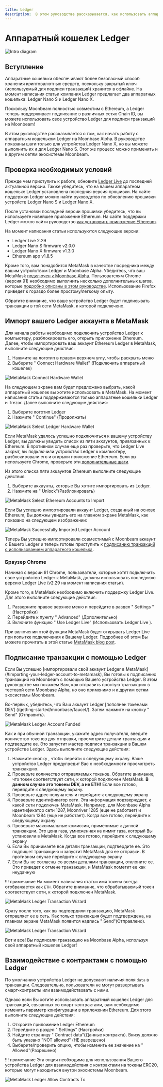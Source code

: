 ```yaml
---
title: Ledger
description:  В этом руководстве рассказывается, как использовать аппаратный кошелек Ledger для подписи транзакций в Moonbeam, используя его функции совместимости с Ethereum.
---
```


# Аппаратный кошелек Ledger

![Intro diagram](/images/ledger/ledger-banner.png)

## Вступление

Аппаратные кошельки обеспечивают более безопасный способ хранения криптовалютных средств, поскольку закрытый ключ (используемый для подписи транзакций) хранится в офлайне. На момент написания статьи компания Ledger предлагает два аппаратных кошелька: Ledger Nano S и Ledger Nano X.

Поскольку Moonbeam полностью совместим с Ethereum, а Ledger теперь поддерживает подписание в различных сетях Chain ID, вы можете использовать свое устройство Ledger для подписи транзакций на Moonbeam!

В этом руководстве рассказывается о том, как начать работу с аппаратным кошельком Ledger на Moonbase Alpha. В руководстве показаны шаги только для устройства Ledger Nano X, но вы можете выполнить их и для Ledger Nano S. Этот же процесс можно применить и к другим сетям экосистемы Moonbeam.


## Проверка необходимых условий

Прежде чем приступить к работе, обновите [Ledger Live](https://www.ledger.com/ledger-live/download) до последней актуальной версии. Также убедитесь, что на вашем аппаратном кошельке Ledger установлена последняя версия прошивки. На сайте поддержки Ledger можно найти руководство по обновлению прошивки устройств [Ledger Nano S](https://support.ledger.com/hc/en-us/articles/360002731113-Update-Ledger-Nano-S-firmware) и [Ledger Nano X](https://support.ledger.com/hc/en-us/articles/360013349800-Update-Ledger-Nano-X-firmware).

После установки последней версии прошивки убедитесь, что вы используете новейшее приложение Ethereum. На сайте поддержки Ledger можно найти руководство [как установить приложение Ethereum](https://support.ledger.com/hc/en-us/articles/360009576554-Ethereum-ETH-).


На момент написания статьи используются следующие версии:

 - Ledger Live 2.29
 - Ledger Nano S firmware v2.0.0
 - Ledger Nano X firmware v1.3.0
 - Ethereum app v1.8.5

Кроме того, вам понадобится MetaMask в качестве посредника между вашим устройством Ledger и Moonbase Alpha. Убедитесь, что ваш MetaMask [подключен к Moonbase Alpha](/integrations/wallets/metamask/). Пользователям Chrome (версия 91) необходимо выполнить несколько дополнительных шагов, которые [подробно описаны в этом руководстве](#chrome-browser). Использование Firefox приведет к гораздо более простому/легкому опыту.

Обратите внимание, что ваше устройство Ledger будет подписывать транзакции в той сети MetaMask, к которой подключено.


## Импорт вашего Ledger аккаунта в MetaMask

Для начала работы необходимо подключить устройство Ledger к компьютеру, разблокировать его, открыть приложение Ethereum. Далее, чтобы импортировать ваш аккаунт Ethereum Ledger в MetaMask, выполните следующие действия:

 1. Нажмите на логотип в правом верхнем углу, чтобы раскрыть меню
 2. Выберите " Connect Hardware Wallet" (Подключить аппаратный кошелек)

![MetaMask Connect Hardware Wallet](/images/ledger/ledger-images1.png)

На следующем экране вам будет предложено выбрать, какой аппаратный кошелек вы хотите использовать в MetaMask. На момент написания статьи поддерживаются только аппаратные кошельки Ledger и Trezor. Далее выполните следующие действия:

 1. Выберите логотип Ledger
 2. Нажмите " Continue" (Продолжить)

![MetaMask Select Ledger Hardware Wallet](/images/ledger/ledger-images2.png)

Если MetaMask удалось успешно подключиться к вашему устройству Ledger, вы должны увидеть список из пяти аккаунтов, привязанных к Ethereum. В противном случае еще раз проверьте, что Ledger Live закрыт, вы подключили устройство Ledger к компьютеру, разблокировали его и открыли приложение Ethereum. Если вы используете Chrome, проверьте эти [дополнительные шаги](#chrome-browser).

Из этого списка пяти аккаунтов Ethereum выполните следующие действия:

 1. Выберите аккаунты, которые Вы хотите импортировать из Ledger.
 2. Нажмите на " Unlock"(Разблокировать)

![MetaMask Select Ethereum Accounts to Import](/images/ledger/ledger-images3.png)

Если Вы успешно импортировали аккаунт Ledger, созданный на основе Ethereum, Вы должны увидеть его на главном экране MetaMask, как показано на следующем изображении:

![MetaMask Successfully Imported Ledger Account](/images/ledger/ledger-images4.png)

Теперь Вы успешно импортировали совместимый с Moonbeam аккаунт с Вашего Ledger и теперь готовы приступить к [подписанию транзакций с использованием аппаратного кошелька](#signing-a-transaction-using-your-ledger).

### Браузер Chrome

Начиная с версии 91 Chrome, пользователи, которые хотят подключить свое устройство Ledger к MetaMask, должны использовать последнюю версию Ledger Live (v2.29 на момент написания статьи). 

Кроме того, в MetaMask необходимо включить поддержку Ledger Live. Для этого выполните следующие действия:

 1. Разверните правое верхнее меню и перейдите в раздел " Settings " (Настройки)
 2. Перейдите к пункту " Advanced" (Дополнительно)
 3. Включите функцию " Use Ledger Live" (Использовать Ledger Live ).

При включении этой функции MetaMask будет открывать Ledger Live при попытке подключения к Вашему Ledger. Подробнее об этом Вы можете прочитать в этой статье [MetaMask blog post](https://metamask.zendesk.com/hc/en-us/articles/360020394612-How-to-connect-a-Trezor-or-Ledger-Hardware-Wallet).

## Подписание транзакции с помощью Ledger

Если Вы успешно [импортировали свой аккаунт Ledger в MetaMask] (#importing-your-ledger-account-to-metamask), Вы готовы к подписанию транзакций на Moonbeam с помощью Вашего устройства Ledger. В этом руководстве мы покажем Вам, как отправить простую транзакцию в тестовой сети Moonbase Alpha, но оно применимо и к другим сетям экосистемы Moonbeam.

Во-первых, убедитесь, что Ваш аккаунт Ledger [пополнен токенами DEV] (/getting-started/moonbase/faucet/). Затем нажмите на кнопку " Send" (Отправить).

![MetaMask Ledger Account Funded](/images/ledger/ledger-images5.png)

Как и при обычной транзакции, укажите адрес получателя, введите количество токенов для отправки, просмотрите детали транзакции и подтвердите ее. Это запустит мастер подписи транзакции в Вашем устройстве Ledger. Здесь выполните следующие действия:

 1. Нажмите кнопку , чтобы перейти к следующему экрану. Ваше устройство Ledger предупредит Вас о необходимости просмотреть транзакцию.
 2. Проверьте количество отправляемых токенов. Обратите внимание, что токен соответствует сети, к которой подключен MetaMask. **В данном случае это токены DEV, а не ETH!** Если все готово, перейдите к следующему экрану.
 3. Проверьте адрес получателя и перейдите к следующему экрану
 4. Проверьте идентификатор сети. Эта информация подтверждает, к какой сети подключен MetaMask. Например, для Moonbase Alpha идентификатор сети 1287, Moonriver 1285 (еще не работает) и Moonbeam 1284 (еще не работает). Когда все готово, перейдите к следующему экрану
 5. Проверьте максимальные комиссии, применимые к данной транзакции. Это цена газа, умноженная на лимит газа, который Вы установили в MetaMask. Когда все готово, перейдите к следующему экрану
 6. Если Вы принимаете все детали транзакции, подтвердите ее. Это подпишет транзакцию и запустит MetaMask для ее отправки. В противном случае перейдите к следующему экрану
 7. Если Вы не согласны со всеми деталями транзакции, отклоните ее. Это приведет к отмене транзакции, и MetaMask пометит ее как неудачную
 
!!! примечание 
    На момент написания статьи имя токена всегда отображается как `ETH`. Обратите внимание, что обрабатываемый токен соответствует сети, к которой подключен MetaMask.

![MetaMask Ledger Transaction Wizard](/images/ledger/ledger-images6.png)

Сразу после того, как вы подтвердили транзакцию, MetaMask отправляет ее в сеть. Как только транзакция будет подтверждена, на главном экране MetaMask появится надпись " Send"(Отправлено).

![MetaMask Ledger Transaction Wizard](/images/ledger/ledger-images7.png)

Вот и все! Вы подписали транзакцию на Moonbase Alpha, используя свой аппаратный кошелек Ledger!

## Взаимодействие с контрактами с помощью Ledger

По умолчанию устройства Ledger не допускают наличия поля `data` в транзакции. Следовательно, пользователи не могут развертывать смарт-контракты или взаимодействовать с ними.

Однако если Вы хотите использовать аппаратный кошелек Ledger для транзакций, связанных со смарт-контрактами, вам необходимо изменить параметр конфигурации в приложении Ethereum. Для этого выполните следующие действия:

 1. Откройте приложение Ledger Ethereum
 2. Перейдите в раздел " Settings" (Настройки)
 3. Найдите страницу " Contract data"(Данные контракта). Внизу должно быть указано "NOT allowed" (НЕ разрешено)
 4. Выберите/проверить опцию, чтобы изменить ее значение на " Allowed"(Разрешено)

!!! примечание 
    Эта опция необходима для использования Вашего устройства Ledger для взаимодействия с контрактами на токены ERC20, которые могут находиться внутри экосистемы Moonbeam.

![MetaMask Ledger Allow Contracts Tx](/images/ledger/ledger-images8.png)
